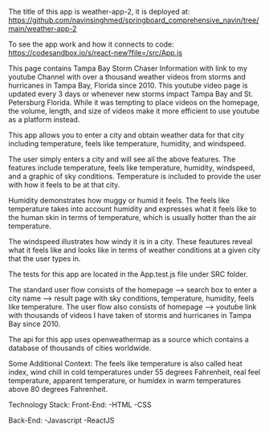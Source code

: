The title of this app is weather-app-2, it is deployed at:
https://github.com/navinsinghmed/springboard_comprehensive_navin/tree/main/weather-app-2

To see the app work and how it connects to code:
https://codesandbox.io/s/react-new?file=/src/App.js


This page contains Tampa Bay Storm Chaser Information with link to my youtube Channel with
over a thousand weather videos from storms and hurricanes in Tampa Bay, Florida since 2010. This youtube video page is updated every 3 days or whenever new storms impact Tampa Bay and St. Petersburg Florida. While it was tempting to place videos on the homepage, the volume, length, and size of videos make it more efficient to use youtube as a platform instead. 

This app allows you to enter a city and obtain weather data for that city including temperature,
feels like temperature, humidity, and windspeed.

The user simply enters a city and will see all the above features. The features include temperature, feels like temperature, humidity, windspeed, and a graphic of sky conditions. Temperature is included to provide the user with how it feels to be at that city. 

Humidity demonstrates how muggy or humid it feels. The feels like temperature takes into account humidity and expresses what it feels like to the human skin in terms of temperature, which is usually hotter than the air temperature. 

The windspeed illustrates how windy it is in a city. These feautures reveal what it feels like and looks like in terms of weather conditions at a given city that the user types in. 

The tests for this app are located in the App.test.js file under SRC folder.

The standard user flow consists of the homepage --> search box to enter a city name --> result page with sky conditions, temperature, humidity, feels like temperature. The user flow also consists of homepage --> youtube link with thousands of videos I have taken of storms and hurricanes in Tampa Bay since 2010. 

The api for this app uses openweathermap as a source which contains a database of thousands of cities worldwide. 

Some Additional Context:
The feels like temperature is also called heat index, wind chill in cold temperatures under 55 degrees Fahrenheit, real feel temperature, apparent temperature, or humidex in warm temperatures above 80 degrees Fahrenheit. 

Technology Stack: Front-End:
-HTML
-CSS 

Back-End:
-Javascript
-ReactJS
